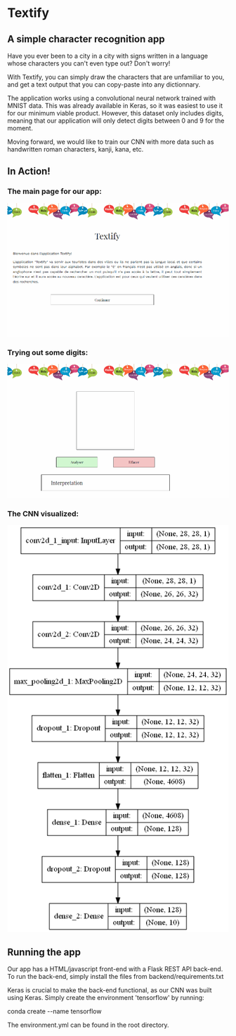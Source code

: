 # Textify

## A simple character recognition app

Have you ever been to a city in a city with signs written in a language whose characters you can't even type out? Don't worry!

With Textify, you can simply draw the characters that are unfamiliar to you, and get a text output that you can copy-paste into any dictionnary.

The application works using a convolutional neural network trained with MNIST data. This was already available in Keras, so it was easiest to use it for our minimum viable product. However, this dataset only includes digits, meaning that our application will only detect digits between 0 and 9 for the moment.

Moving forward, we would like to train our CNN with more data such as handwritten roman characters, kanji, kana, etc.

## In Action!

### The main page for our app:
![alt text](ui-demo.gif "Textify UI Demo")

### Trying out some digits:
![alt text](ux-demo.gif "Textify UX Demo")

### The CNN visualized:

![alt text](mnist_analysis_model.png "CNN Model")

## Running the app

Our app has a HTML/javascript front-end with a Flask REST API back-end. To run the back-end, simply install the files from backend/requirements.txt

Keras is crucial to make the back-end functional, as our CNN was built using Keras. Simply create the environment 'tensorflow' by running:

conda create --name tensorflow

The environment.yml can be found in the root directory.
